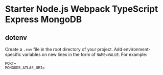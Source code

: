 # Starter Node.js Webpack TypeScript Express MongoDB

## dotenv

Create a `.env` file in the root directory of your project. Add
environment-specific variables on new lines in the form of `NAME=VALUE`.
For example:

```dosini
PORT=
MONGODB_ATLAS_URI=
```
